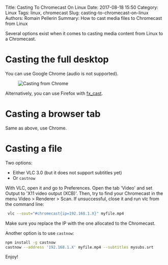 Title: Casting To Chromecast On Linux
Date: 2017-08-18 15:50
Category: Linux
Tags: linux, chromecast
Slug: casting-to-chromecast-on-linux
Authors: Romain Pellerin
Summary: How to cast media files to Chromecast from Linux

Several options exist when it comes to casting media content from Linux to a Chromecast.

# Casting the full desktop

You can use Google Chrome (audio is not supported).

<figure class="center">
<img alt="Casting from Chrome" src="{static}/images/chromecast-chrome.png" />
</figure>

Alternatively, you can use Firefox with [fx_cast](https://hensm.github.io/fx_cast/).

# Casting a browser tab

Same as above, use Chrome.

# Casting a file

Two options:

- Either VLC 3.0 (but it does not support subtitles yet)
- Or `castnow`

With VLC, open it and go to Preferences. Open the tab 'Video' and set Output to 'X11 video output (XCB)'. Then, try to find your Chromecast in the menu Video > Renderer > Scan. If unsuccessful, close it and run vlc from the command line:

```bash
 vlc --sout="#chromecast{ip=192.168.1.X}" myfile.mp4
```

Make sure you replace the IP with the one allocated to the Chromecast.

Another option is to use `castnow`:

```bash
npm install -g castnow
castnow --address '192.168.1.X' myfile.mp4 --subtitles mysubs.srt
```

Enjoy!
